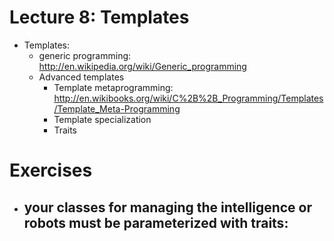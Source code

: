 # Lecture 8: Templates

- Templates: 
    - generic programming: http://en.wikipedia.org/wiki/Generic_programming
    - Advanced templates
        - Template metaprogramming: http://en.wikibooks.org/wiki/C%2B%2B_Programming/Templates/Template_Meta-Programming
        - Template specialization
        - Traits

# Exercises

- your classes for managing the intelligence or robots must be parameterized with traits:
   -  
